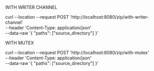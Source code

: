 WITH WRITER CHANNEL

curl --location --request POST 'http://localhost:8080/zip/with-writer-channel' \
--header 'Content-Type: application/json' \
--data-raw '{
    "paths": ["source_directory"]
}'


WITH MUTEX

curl --location --request POST 'http://localhost:8080/zip/with-mutex' \
--header 'Content-Type: application/json' \
--data-raw '{
    "paths": ["source_directory"]
}'

